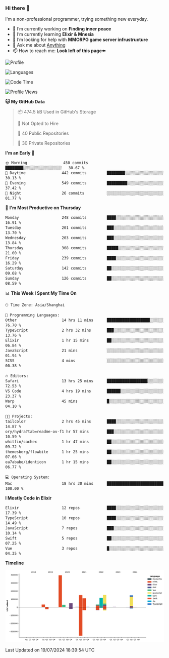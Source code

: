 ### Hi there 👋

I'm a non-professional programmer, trying something new everyday.

<!--
**dyzdyz010/dyzdyz010** is a ✨ _special_ ✨ repository because its `README.md` (this file) appears on your GitHub profile.
-->

- 🔭 I’m currently working on **Finding inner peace**
- 🌱 I’m currently learning **Elixir & Mnesia**
- 🤔 I’m looking for help with **MMORPG game server infrustructure**
- 💬 Ask me about [Anything](https://github.com/dyzdyz010/dyzdyz010/issues)
- 📫 How to reach me: **Look left of this page⬅️**

<!-- - 👯 I’m looking to collaborate on
- 😄 Pronouns: ...
- ⚡ Fun fact: ...
 -->
 
![Profile](https://github-readme-stats.vercel.app/api?username=dyzdyz010&count_private=true&show_icons=true&theme=dracula)

![Languages](https://github-readme-stats.vercel.app/api/top-langs/?username=dyzdyz010&layout=compact&theme=dracula)

<!--START_SECTION:waka-->
![Code Time](http://img.shields.io/badge/Code%20Time-1%2C699%20hrs%2032%20mins-blue)

![Profile Views](http://img.shields.io/badge/Profile%20Views-1-blue)

**🐱 My GitHub Data** 

> 📦 474.5 kB Used in GitHub's Storage 
 > 
> 🚫 Not Opted to Hire
 > 
> 📜 40 Public Repositories 
 > 
> 🔑 30 Private Repositories 
 > 
**I'm an Early 🐤** 

```text
🌞 Morning                450 commits         ████████░░░░░░░░░░░░░░░░░   30.67 % 
🌆 Daytime                442 commits         ████████░░░░░░░░░░░░░░░░░   30.13 % 
🌃 Evening                549 commits         █████████░░░░░░░░░░░░░░░░   37.42 % 
🌙 Night                  26 commits          ░░░░░░░░░░░░░░░░░░░░░░░░░   01.77 % 
```
📅 **I'm Most Productive on Thursday** 

```text
Monday                   248 commits         ████░░░░░░░░░░░░░░░░░░░░░   16.91 % 
Tuesday                  201 commits         ███░░░░░░░░░░░░░░░░░░░░░░   13.70 % 
Wednesday                203 commits         ███░░░░░░░░░░░░░░░░░░░░░░   13.84 % 
Thursday                 308 commits         █████░░░░░░░░░░░░░░░░░░░░   21.00 % 
Friday                   239 commits         ████░░░░░░░░░░░░░░░░░░░░░   16.29 % 
Saturday                 142 commits         ██░░░░░░░░░░░░░░░░░░░░░░░   09.68 % 
Sunday                   126 commits         ██░░░░░░░░░░░░░░░░░░░░░░░   08.59 % 
```


📊 **This Week I Spent My Time On** 

```text
🕑︎ Time Zone: Asia/Shanghai

💬 Programming Languages: 
Other                    14 hrs 11 mins      ███████████████████░░░░░░   76.70 % 
TypeScript               2 hrs 32 mins       ███░░░░░░░░░░░░░░░░░░░░░░   13.76 % 
Elixir                   1 hr 15 mins        ██░░░░░░░░░░░░░░░░░░░░░░░   06.84 % 
JavaScript               21 mins             ░░░░░░░░░░░░░░░░░░░░░░░░░   01.94 % 
SCSS                     4 mins              ░░░░░░░░░░░░░░░░░░░░░░░░░   00.38 % 

🔥 Editors: 
Safari                   13 hrs 25 mins      ██████████████████░░░░░░░   72.53 % 
VS Code                  4 hrs 19 mins       ██████░░░░░░░░░░░░░░░░░░░   23.37 % 
Warp                     45 mins             █░░░░░░░░░░░░░░░░░░░░░░░░   04.10 % 

🐱‍💻 Projects: 
tailcolor                2 hrs 45 mins       ████░░░░░░░░░░░░░░░░░░░░░   14.87 % 
ory/hydra?tab=readme-ov-f1 hr 57 mins        ███░░░░░░░░░░░░░░░░░░░░░░   10.59 % 
whitfin/cachex           1 hr 47 mins        ██░░░░░░░░░░░░░░░░░░░░░░░   09.72 % 
themesberg/flowbite      1 hr 25 mins        ██░░░░░░░░░░░░░░░░░░░░░░░   07.66 % 
ea7ababe/identicon       1 hr 15 mins        ██░░░░░░░░░░░░░░░░░░░░░░░   06.77 % 

💻 Operating System: 
Mac                      18 hrs 30 mins      █████████████████████████   100.00 % 
```

**I Mostly Code in Elixir** 

```text
Elixir                   12 repos            ████░░░░░░░░░░░░░░░░░░░░░   17.39 % 
TypeScript               10 repos            ████░░░░░░░░░░░░░░░░░░░░░   14.49 % 
JavaScript               7 repos             ███░░░░░░░░░░░░░░░░░░░░░░   10.14 % 
Swift                    5 repos             ██░░░░░░░░░░░░░░░░░░░░░░░   07.25 % 
Vue                      3 repos             █░░░░░░░░░░░░░░░░░░░░░░░░   04.35 % 
```



**Timeline**

![Lines of Code chart](https://raw.githubusercontent.com/dyzdyz010/dyzdyz010/master/assets/bar_graph.png)


 Last Updated on 19/07/2024 18:39:54 UTC
<!--END_SECTION:waka-->
